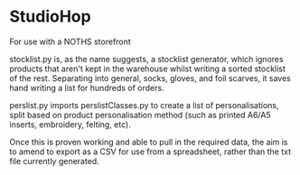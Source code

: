 # StudioHop

For use with a NOTHS storefront

stocklist.py is, as the name suggests, a stocklist generator, which ignores products that aren't kept in the warehouse whilst writing a sorted stocklist of the rest. Separating into general, socks, gloves, and foil scarves, it saves hand writing a list for hundreds of orders.

perslist.py imports perslistClasses.py to create a list of personalisations, split based on product personalisation method (such as printed A6/A5 inserts, embroidery, felting, etc). 

Once this is proven working and able to pull in the required data, the aim is to amend to export as a CSV for use from a spreadsheet, rather than the txt file currently generated.
